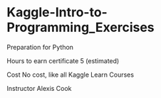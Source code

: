 # Kaggle-Intro-to-Programming_Exercises

Preparation for
Python

Hours to earn certificate
5 (estimated)

Cost
No cost, like all Kaggle Learn Courses

Instructor
Alexis Cook
